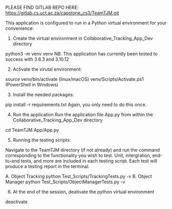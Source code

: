PLEASE FIND GITLAB REPO HERE: https://gitlab.cs.uct.ac.za/capstone_cs3/TeamTJM.git

This application is configured to run in a Python virtual environment for your convenience:

1. Create the virtual environment in Collaborative_Tracking_App_Dev directory

python3 -m venv venv
NB. This application has currently been tested to success with 3.8.3 and 3.10.12

2. Activate the virutal environment:

source venv/bin/activate (linux/macOS)
venv/Scripts/Activate.ps1 (PowerShell in Windows)

3. Install the needed packages:

pip install -r requirements.txt 
Again, you only need to do this once.

4. Run the application
Run the application file App.py from within the Collaborative_Tracking_App_Dev directory

cd TeamTJM
App/App.py

5. Running the testing scripts:

Navigate to the TeamTJM directory (if not already) and run the command corresponding to the functionality you wish to test. Unit, intergration, end-to-end tests, and more are included in each testing script. Each test will produce a testing report in the terminal.

A. Object Tracking  python Test_Scripts/TrackingTests.py -v
B. Object Manager   python Test_Scripts/ObjectManagerTests.py -v

6. At the end of the session, deativate the python virtual environment

deactivate
